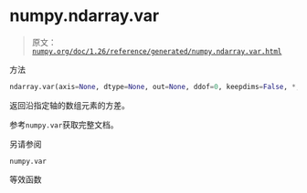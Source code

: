 # numpy.ndarray.var

> 原文：[`numpy.org/doc/1.26/reference/generated/numpy.ndarray.var.html`](https://numpy.org/doc/1.26/reference/generated/numpy.ndarray.var.html)

方法

```py
ndarray.var(axis=None, dtype=None, out=None, ddof=0, keepdims=False, *, where=True)
```

返回沿指定轴的数组元素的方差。

参考`numpy.var`获取完整文档。

另请参阅

`numpy.var`

等效函数
